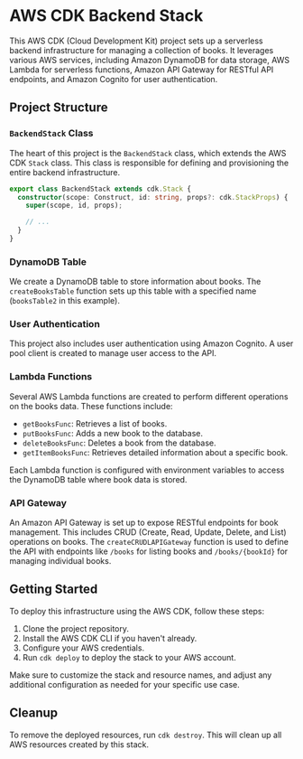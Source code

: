 # AWS CDK Backend Stack

This AWS CDK (Cloud Development Kit) project sets up a serverless backend infrastructure for managing a collection of books. It leverages various AWS services, including Amazon DynamoDB for data storage, AWS Lambda for serverless functions, Amazon API Gateway for RESTful API endpoints, and Amazon Cognito for user authentication.

## Project Structure

### `BackendStack` Class

The heart of this project is the `BackendStack` class, which extends the AWS CDK `Stack` class. This class is responsible for defining and provisioning the entire backend infrastructure.

```typescript
export class BackendStack extends cdk.Stack {
  constructor(scope: Construct, id: string, props?: cdk.StackProps) {
    super(scope, id, props);

    // ...
  }
}
```

### DynamoDB Table

We create a DynamoDB table to store information about books. The `createBooksTable` function sets up this table with a specified name (`booksTable2` in this example).

### User Authentication

This project also includes user authentication using Amazon Cognito. A user pool client is created to manage user access to the API.

### Lambda Functions

Several AWS Lambda functions are created to perform different operations on the books data. These functions include:
- `getBooksFunc`: Retrieves a list of books.
- `putBooksFunc`: Adds a new book to the database.
- `deleteBooksFunc`: Deletes a book from the database.
- `getItemBooksFunc`: Retrieves detailed information about a specific book.

Each Lambda function is configured with environment variables to access the DynamoDB table where book data is stored.

### API Gateway

An Amazon API Gateway is set up to expose RESTful endpoints for book management. This includes CRUD (Create, Read, Update, Delete, and List) operations on books. The `createCRUDLAPIGateway` function is used to define the API with endpoints like `/books` for listing books and `/books/{bookId}` for managing individual books.

## Getting Started

To deploy this infrastructure using the AWS CDK, follow these steps:

1. Clone the project repository.
2. Install the AWS CDK CLI if you haven't already.
3. Configure your AWS credentials.
4. Run `cdk deploy` to deploy the stack to your AWS account.

Make sure to customize the stack and resource names, and adjust any additional configuration as needed for your specific use case.

## Cleanup

To remove the deployed resources, run `cdk destroy`. This will clean up all AWS resources created by this stack.
